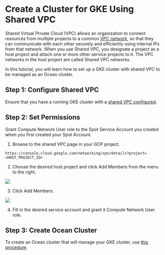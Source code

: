 # Create a Cluster for GKE Using Shared VPC

Shared Virtual Private Cloud (VPC) allows an organization to connect resources from multiple projects to a common [VPC network](https://cloud.google.com/vpc/docs/vpc), so that they can communicate with each other securely and efficiently using internal IPs from that network. When you use Shared VPC, you designate a project as a host project and attach one or more other service projects to it. The VPC networks in the host project are called Shared VPC networks.

In this tutorial, you will learn how to set up a GKE cluster with shared VPC to be managed as an Ocean cluster.

## Step 1: Configure Shared VPC

Ensure that you have a running GKE cluster with a [shared VPC configured](https://cloud.google.com/kubernetes-engine/docs/how-to/cluster-shared-vpc).

## Step 2: Set Permissions

Grant Compute Network User role to the Spot Service Account you created when you first created your Spot Account.

1. Browse to the shared VPC page in your GCP project.

`https://console.cloud.google.com/networking/xpn/details?project=<HOST_PROJECT_ID>`

2. Choose the desired host project and click Add Members from the menu to the right.

<img src="/ocean/_media/tutorials-shared-vpc-01.png" />

3. Click Add Members.

<img src="/ocean/_media/tutorials-shared-vpc-02.png" />

4. Fill in the desired service account and grant it Compute Network User role.

## Step 3: Create Ocean Cluster

To create an Ocean cluster that will manage your GKE cluster, use [this procedure](ocean/getting-started/gke.md).
